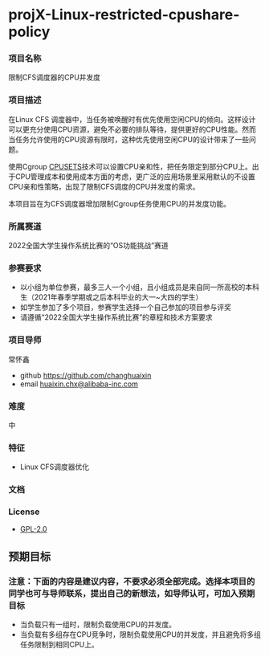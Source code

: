 # projX-Linux-restricted-cpushare-policy
### 项目名称
限制CFS调度器的CPU并发度

### 项目描述

在Linux CFS 调度器中，当任务被唤醒时有优先使用空闲CPU的倾向。这样设计可以更充分使用CPU资源，避免不必要的排队等待，提供更好的CPU性能。然而当任务允许使用的CPU资源有限时，这种优先使用空闲CPU的设计带来了一些问题。

使用Cgroup [CPUSETS](https://www.kernel.org/doc/html/latest/admin-guide/cgroup-v1/cpusets.html#id2)技术可以设置CPU亲和性，把任务限定到部分CPU上。出于CPU管理成本和使用成本方面的考虑，更广泛的应用场景里采用默认的不设置CPU亲和性策略，出现了限制CFS调度的CPU并发度的需求。

本项目旨在为CFS调度器增加限制Cgroup任务使用CPU的并发度功能。

### 所属赛道

2022全国大学生操作系统比赛的“OS功能挑战”赛道


### 参赛要求

- 以小组为单位参赛，最多三人一个小组，且小组成员是来自同一所高校的本科生（2021年春季学期或之后本科毕业的大一~大四的学生）
- 如学生参加了多个项目，参赛学生选择一个自己参加的项目参与评奖
- 请遵循“2022全国大学生操作系统比赛”的章程和技术方案要求



### 项目导师

常怀鑫

* github https://github.com/changhuaixin 
* email huaixin.chx@alibaba-inc.com


### 难度

中


### 特征

* Linux CFS调度器优化


### 文档


### License

* [GPL-2.0](https://opensource.org/licenses/GPL-2.0)


## 预期目标

### 注意：下面的内容是建议内容，不要求必须全部完成。选择本项目的同学也可与导师联系，提出自己的新想法，如导师认可，可加入预期目标

* 当负载只有一组时，限制负载使用CPU的并发度。
*  当负载有多组存在CPU竞争时，限制负载使用CPU的并发度，并且避免将多组任务限制到相同CPU上。
